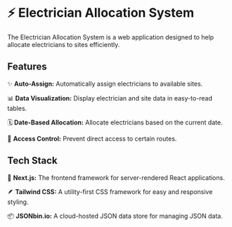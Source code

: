 # ⚡ Electrician Allocation System

The Electrician Allocation System is a web application designed to help allocate electricians to sites efficiently.

## Features

✨ **Auto-Assign:** Automatically assign electricians to available sites.

📊 **Data Visualization:** Display electrician and site data in easy-to-read tables.

🗓️ **Date-Based Allocation:** Allocate electricians based on the current date.

🔐 **Access Control:** Prevent direct access to certain routes.

## Tech Stack

🚀 **Next.js:** The frontend framework for server-rendered React applications.

🪶 **Tailwind CSS:** A utility-first CSS framework for easy and responsive styling.

📦 **JSONbin.io:** A cloud-hosted JSON data store for managing JSON data.


